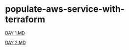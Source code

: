 # populate-aws-service-with-terraform

[DAY 1.MD](https://github.com/namnh240795/populate-aws-service-with-terraform/blob/main/docs/DAY_1.MD)

[DAY 2.MD](https://github.com/namnh240795/populate-aws-service-with-terraform/blob/main/docs/DAY_2.MD)
